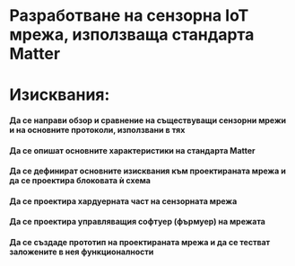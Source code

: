 # Разработване на сензорна IoT мрежа, използваща стандарта Matter

# Изисквания: 
#### Да се направи обзор и сравнение на съществуващи сензорни мрежи и на основните протоколи, използвани в тях
#### Да се опишат основните характеристики на стандарта Matter
#### Да се дефинират основните изисквания към проектираната мрежа и да се проектира блоковата ѝ схема
#### Да се проектира хардуерната част на сензорната мрежа
#### Да се проектира управляващия софтуер (фърмуер) на мрежата
#### Да се създаде прототип на проектираната мрежа и да се тестват заложените в нея функционалности
